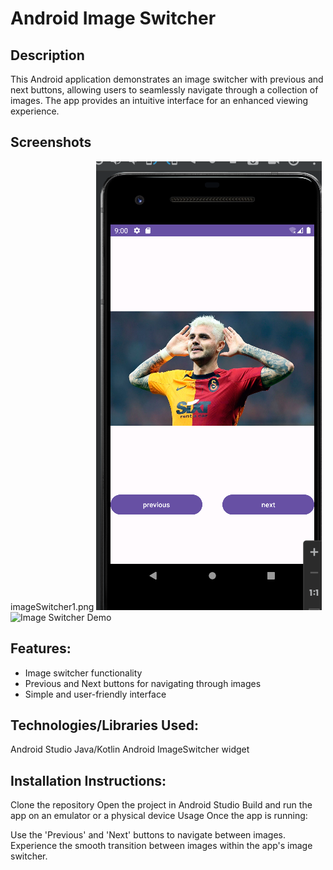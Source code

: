 
# Android Image Switcher

## Description
This Android application demonstrates an image switcher with previous and next buttons, allowing users to seamlessly navigate through a collection of images. The app provides an intuitive interface for an enhanced viewing experience.


## Screenshots
imageSwitcher1.png
![Image Switcher Demo](imageSwitcher1.png)
![Image Switcher Demo](path_to_your_image.png)

## Features:
- Image switcher functionality
- Previous and Next buttons for navigating through images
- Simple and user-friendly interface
  
## Technologies/Libraries Used:
Android Studio
Java/Kotlin
Android ImageSwitcher widget

## Installation Instructions:
Clone the repository
Open the project in Android Studio
Build and run the app on an emulator or a physical device
Usage
Once the app is running:

Use the 'Previous' and 'Next' buttons to navigate between images.
Experience the smooth transition between images within the app's image switcher.
